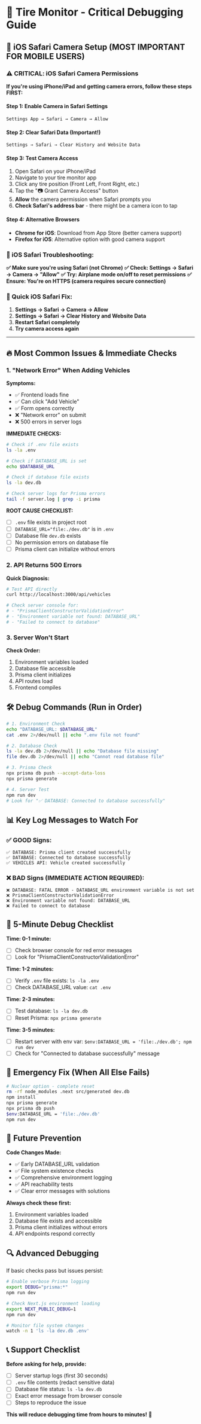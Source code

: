 # 🚨 Tire Monitor - Critical Debugging Guide

## 📱 iOS Safari Camera Setup (MOST IMPORTANT FOR MOBILE USERS)

### **⚠️ CRITICAL: iOS Safari Camera Permissions**

**If you're using iPhone/iPad and getting camera errors, follow these steps FIRST:**

#### **Step 1: Enable Camera in Safari Settings**
```
Settings App → Safari → Camera → Allow
```

#### **Step 2: Clear Safari Data (Important!)**
```
Settings → Safari → Clear History and Website Data
```

#### **Step 3: Test Camera Access**
1. Open Safari on your iPhone/iPad
2. Navigate to your tire monitor app
3. Click any tire position (Front Left, Front Right, etc.)
4. Tap the "📷 Grant Camera Access" button
5. **Allow** the camera permission when Safari prompts you
6. **Check Safari's address bar** - there might be a camera icon to tap

#### **Step 4: Alternative Browsers**
- **Chrome for iOS**: Download from App Store (better camera support)
- **Firefox for iOS**: Alternative option with good camera support

### **🔧 iOS Safari Troubleshooting:**

**✅ Make sure you're using Safari (not Chrome)**
**✅ Check: Settings → Safari → Camera → "Allow"**
**✅ Try: Airplane mode on/off to reset permissions**
**✅ Ensure: You're on HTTPS (camera requires secure connection)**

### **🎯 Quick iOS Safari Fix:**
1. **Settings → Safari → Camera → Allow**
2. **Settings → Safari → Clear History and Website Data**
3. **Restart Safari completely**
4. **Try camera access again**

---

## 🔥 Most Common Issues & Immediate Checks

### 1. **"Network Error" When Adding Vehicles**
**Symptoms:**
- ✅ Frontend loads fine
- ✅ Can click "Add Vehicle"
- ✅ Form opens correctly
- ❌ "Network error" on submit
- ❌ 500 errors in server logs

**IMMEDIATE CHECKS:**
```bash
# Check if .env file exists
ls -la .env

# Check if DATABASE_URL is set
echo $DATABASE_URL

# Check if database file exists
ls -la dev.db

# Check server logs for Prisma errors
tail -f server.log | grep -i prisma
```

**ROOT CAUSE CHECKLIST:**
- [ ] `.env` file exists in project root
- [ ] `DATABASE_URL="file:./dev.db"` is in `.env`
- [ ] Database file `dev.db` exists
- [ ] No permission errors on database file
- [ ] Prisma client can initialize without errors

### 2. **API Returns 500 Errors**
**Quick Diagnosis:**
```bash
# Test API directly
curl http://localhost:3000/api/vehicles

# Check server console for:
# - "PrismaClientConstructorValidationError"
# - "Environment variable not found: DATABASE_URL"
# - "Failed to connect to database"
```

### 3. **Server Won't Start**
**Check Order:**
1. Environment variables loaded
2. Database file accessible
3. Prisma client initializes
4. API routes load
5. Frontend compiles

## 🛠️ Debug Commands (Run in Order)

```bash
# 1. Environment Check
echo "DATABASE_URL: $DATABASE_URL"
cat .env 2>/dev/null || echo ".env file not found"

# 2. Database Check
ls -la dev.db 2>/dev/null || echo "Database file missing"
file dev.db 2>/dev/null || echo "Cannot read database file"

# 3. Prisma Check
npx prisma db push --accept-data-loss
npx prisma generate

# 4. Server Test
npm run dev
# Look for "✅ DATABASE: Connected to database successfully"
```

## 📊 Key Log Messages to Watch For

### ✅ GOOD Signs:
```
✅ DATABASE: Prisma client created successfully
✅ DATABASE: Connected to database successfully
✅ VEHICLES API: Vehicle created successfully
```

### ❌ BAD Signs (IMMEDIATE ACTION REQUIRED):
```
❌ DATABASE: FATAL ERROR - DATABASE_URL environment variable is not set
❌ PrismaClientConstructorValidationError
❌ Environment variable not found: DATABASE_URL
❌ Failed to connect to database
```

## 🎯 5-Minute Debug Checklist

**Time: 0-1 minute:**
- [ ] Check browser console for red error messages
- [ ] Look for "PrismaClientConstructorValidationError"

**Time: 1-2 minutes:**
- [ ] Verify `.env` file exists: `ls -la .env`
- [ ] Check DATABASE_URL value: `cat .env`

**Time: 2-3 minutes:**
- [ ] Test database: `ls -la dev.db`
- [ ] Reset Prisma: `npx prisma generate`

**Time: 3-5 minutes:**
- [ ] Restart server with env var: `$env:DATABASE_URL = 'file:./dev.db'; npm run dev`
- [ ] Check for "Connected to database successfully" message

## 🚨 Emergency Fix (When All Else Fails)

```bash
# Nuclear option - complete reset
rm -rf node_modules .next src/generated dev.db
npm install
npx prisma generate
npx prisma db push
$env:DATABASE_URL = 'file:./dev.db'
npm run dev
```

## 📝 Future Prevention

**Code Changes Made:**
- ✅ Early DATABASE_URL validation
- ✅ File system existence checks
- ✅ Comprehensive environment logging
- ✅ API reachability tests
- ✅ Clear error messages with solutions

**Always check these first:**
1. Environment variables loaded
2. Database file exists and accessible
3. Prisma client initializes without errors
4. API endpoints respond correctly

## 🔍 Advanced Debugging

If basic checks pass but issues persist:

```bash
# Enable verbose Prisma logging
export DEBUG="prisma:*"
npm run dev

# Check Next.js environment loading
export NEXT_PUBLIC_DEBUG=1
npm run dev

# Monitor file system changes
watch -n 1 'ls -la dev.db .env'
```

## 📞 Support Checklist

**Before asking for help, provide:**
- [ ] Server startup logs (first 30 seconds)
- [ ] `.env` file contents (redact sensitive data)
- [ ] Database file status: `ls -la dev.db`
- [ ] Exact error message from browser console
- [ ] Steps to reproduce the issue

**This will reduce debugging time from hours to minutes!** 🎯
